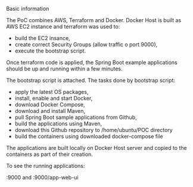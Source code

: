 Basic information

The PoC combines AWS, Terraform and Docker. 
Docker Host is built as AWS EC2 instance and terraform was used to:
- build the EC2 insance,
- create correct Security Groups (allow traffic o port 9000),
- execute the bootstrap script.

Once terraform code is applied, the Spring Boot example applications should be up and running within a few minutes. 


The bootstrap script is attached. The tasks done by bootstrap script:
- apply the latest OS packages,
- install, enable and start Docker,
- download Docker Compose,
- download and install Maven,
- pull Spring Boot sample applications from Github,
- build the applications using Maven,
- download this Github repository to /home/ubuntu/POC directory
- build the containers using downloaded docker-compose file


The applications are built locally on Docker Host server and copied to the containers as part of their creation. 

To see the running applications:

<EC2-DNS-ADDRESS>:9000
and
<EC2-DNS-ADDRESS>:9000/app-web-ui



